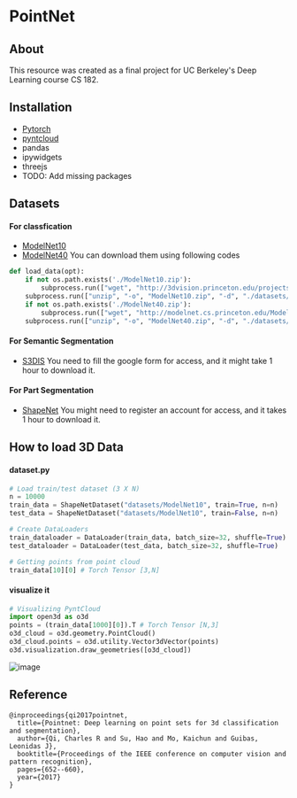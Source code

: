 # PointNet
## About
This resource was created as a final project for UC Berkeley's Deep Learning course CS 182.

## Installation
- [Pytorch](https://pytorch.org/get-started/locally/)
- [pyntcloud](https://pyntcloud.readthedocs.io/en/latest/installation.html)
- pandas
- ipywidgets
- threejs
- TODO: Add missing packages

## Datasets
#### For classfication
- [ModelNet10](http://3dvision.princeton.edu/projects/2014/3DShapeNets/ModelNet10.zip)
- [ModelNet40](http://modelnet.cs.princeton.edu/ModelNet40.zip)
You can download them using following codes
```python
def load_data(opt):
    if not os.path.exists('./ModelNet10.zip'):
        subprocess.run(["wget", "http://3dvision.princeton.edu/projects/2014/3DShapeNets/ModelNet10.zip"])
    subprocess.run(["unzip", "-o", "ModelNet10.zip", "-d", "./datasets/"])
    if not os.path.exists('./ModelNet40.zip'):
        subprocess.run(["wget", "http://modelnet.cs.princeton.edu/ModelNet40.zip"])
    subprocess.run(["unzip", "-o", "ModelNet40.zip", "-d", "./datasets/"])
```
#### For Semantic Segmentation
- [S3DIS](http://buildingparser.stanford.edu/dataset.html)
You need to fill the google form for access, and it might take 1 hour to download it.

#### For Part Segmentation
- [ShapeNet](https://shapenet.org/download/shapenetcore)
You might need to register an account for access, and it takes 1 hour to download it.

## How to load 3D Data
#### **dataset.py**
```python
# Load train/test dataset (3 X N)
n = 10000
train_data = ShapeNetDataset("datasets/ModelNet10", train=True, n=n)
test_data = ShapeNetDataset("datasets/ModelNet10", train=False, n=n)

# Create DataLoaders
train_dataloader = DataLoader(train_data, batch_size=32, shuffle=True)
test_dataloader = DataLoader(test_data, batch_size=32, shuffle=True)

# Getting points from point cloud
train_data[10][0] # Torch Tensor [3,N]
```

#### visualize it
```python
# Visualizing PyntCloud
import open3d as o3d
points = (train_data[1000][0]).T # Torch Tensor [N,3]
o3d_cloud = o3d.geometry.PointCloud()
o3d_cloud.points = o3d.utility.Vector3dVector(points)
o3d.visualization.draw_geometries([o3d_cloud])
```
![image](https://user-images.githubusercontent.com/106426767/235564933-aa714f97-18fc-4372-b94e-b3c885b37e85.png)


## Reference
```
@inproceedings{qi2017pointnet,
  title={Pointnet: Deep learning on point sets for 3d classification and segmentation},
  author={Qi, Charles R and Su, Hao and Mo, Kaichun and Guibas, Leonidas J},
  booktitle={Proceedings of the IEEE conference on computer vision and pattern recognition},
  pages={652--660},
  year={2017}
}
```
